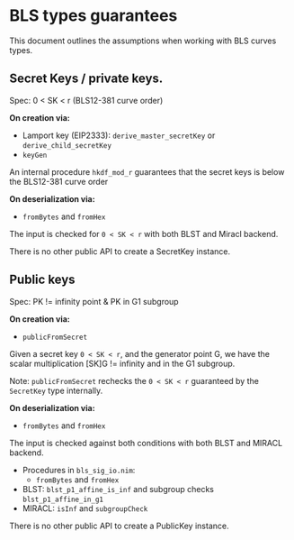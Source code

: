 # BLS types guarantees

This document outlines the assumptions when working with BLS curves types.

## Secret Keys / private keys.

Spec: 0 < SK < r (BLS12-381 curve order)

**On creation via:**
- Lamport key (EIP2333): `derive_master_secretKey` or `derive_child_secretKey`
- `keyGen`

An internal procedure `hkdf_mod_r` guarantees that the secret keys is below the BLS12-381 curve order

**On deserialization via:**
- `fromBytes` and `fromHex`

The input is checked for `0 < SK < r` with both BLST and Miracl backend.

There is no other public API to create a SecretKey instance.

## Public keys

Spec: PK != infinity point & PK in G1 subgroup

**On creation via:**
- `publicFromSecret`

Given a secret key `0 < SK < r`, and the generator point G, we have the scalar multiplication \[SK\]G != infinity and in the G1 subgroup.

Note: `publicFromSecret` rechecks the `0 < SK < r` guaranteed by the `SecretKey` type internally.

**On deserialization via:**
- `fromBytes` and `fromHex`

The input is checked against both conditions with both BLST and MIRACL backend.
- Procedures in `bls_sig_io.nim`:
  - `fromBytes` and `fromHex`
- BLST: `blst_p1_affine_is_inf` and subgroup checks `blst_p1_affine_in_g1`
- MIRACL: `isInf` and `subgroupCheck`

There is no other public API to create a PublicKey instance.
